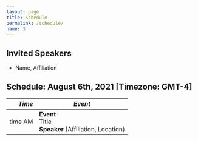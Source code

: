 ```yaml
---
layout: page
title: Schedule
permalink: /schedule/
name: 3
---
```


## Invited Speakers

-   Name, Affiliation

## Schedule: August 6th, 2021 [Timezone: GMT-4]

<div class="scheduletable" markdown="block">
  
|_Time_| _Event_|
|-----:|-------|
|  time&nbsp;AM | **Event** <br/>Title<br/>**Speaker** (Affiliation, Location) |

</div>
